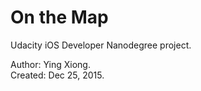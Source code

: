 On the Map
==========

Udacity iOS Developer Nanodegree project.


Author: Ying Xiong.  
Created: Dec 25, 2015.
